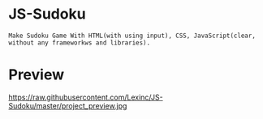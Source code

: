 # JS-Sudoku

    Make Sudoku Game With HTML(with using input), CSS, JavaScript(clear, without any frameworkws and libraries).

# Preview

https://raw.githubusercontent.com/Lexinc/JS-Sudoku/master/project_preview.jpg
    